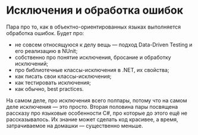 # Исключения и обработка ошибок

Пара про то, как в объектно-ориентированных языках выполняется обработка ошибок. Будет про:

- не совсем относящуюся к делу вещь — подход Data-Driven Testing и его реализацию в NUnit;
- собственно про понятие исключения, бросание и обработку исключений;
- про библиотечные классы-исключения в .NET, их свойства;
- как писать свои классы-исключения;
- как тестировать исключения;
- как обычно, best practices.

На самом деле, про исключения всего полпары, потому что на самом деле исключения — это просто. Вторая половина пары посвящена рассказу про языковые особенности C#, про которые до этого ещё не рассказывалось. Их знание может сделать код красивее, а время, затрачиваемое на домашки — существенно меньше.

